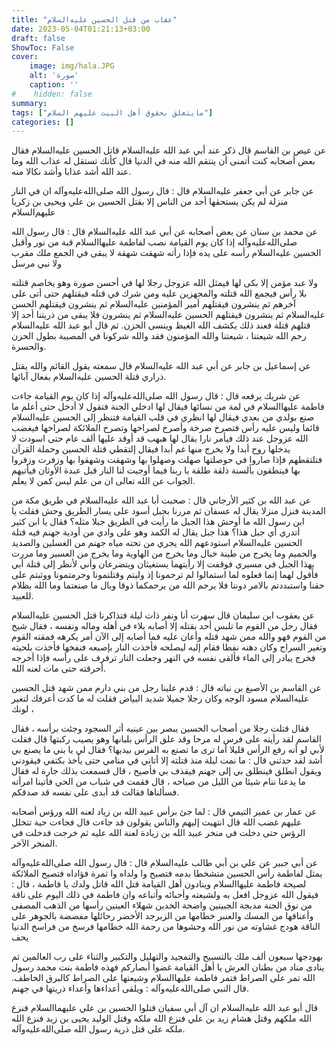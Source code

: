 ```yaml
---
title: "عقاب من قتل الحسين عليه‌السلام"
date: 2023-05-04T01:21:13+03:00
draft: false
ShowToc: False
cover:
    image: img/hala.JPG
    alt: 'صورة'
    caption: ''
#    hidden: false
summary: 
tags: ["مايتعلق بحقوق أهل البيت عليهم السلام"]
categories: []
---
```

عن عيص بن القاسم قال ذكر عند أبي
عبد الله عليه‌السلام قاتل الحسين عليه‌السلام فقال بعض أصحابه كنت أتمنى أن ينتقم
الله منه في الدنيا قال كأنك تستقل له عذاب الله وما عند الله أشد عذابا
وأشد نكالا منه.

عن جابر عن أبي
جعفر عليه‌السلام قال : قال رسول الله صلى‌الله‌عليه‌وآله ان في النار منزلة لم يكن يستحقها
أحد من الناس إلا بقتل الحسين بن علي ويحيى بن زكريا عليهم‌السلام

عن محمد بن سنان عن بعض
أصحابه عن أبي عبد الله عليه‌السلام قال : قال رسول الله صلى‌الله‌عليه‌وآله إذا كان يوم
القيامة نصب لفاطمة عليها‌السلام قبة من نور وأقبل الحسين عليه‌السلام رأسه
على يده فإذا رأته شهقت شهقة لا يبقى في الجمع ملك مقرب ولا نبي مرسل
 
ولا عبد مؤمن إلا بكى لها فيمثل الله عزوجل رجلا لها في أحسن صورة
وهو يخاصم قتلته بلا رأس فيجمع الله قتلته والمجهزين عليه ومن شرك
في قتله فيقتلهم حتى أتى على آخرهم ثم ينشرون فيقتلهم أمير المؤمنين عليه‌السلام
ثم ينشرون فيقتلهم الحسن عليه‌السلام ثم ينشرون فيقتلهم الحسين عليه‌السلام ثم ينشرون
فلا يبقى من ذريتنا أحد إلا قتلهم قتلة فعند ذلك يكشف الله الغيظ
وينسى الحزن. ثم قال أبو عبد الله عليه‌السلام رحم الله شيعتنا ، شيعتنا والله
المؤمنون فقد والله شركونا في المصيبة بطول الحزن والحسرة.

عن إسماعيل بن جابر عن أبي عبد الله عليه‌السلام قال
سمعته يقول القائم والله يقتل ذراري قتلة الحسين عليه‌السلام بفعال آبائها.

عن شريك يرفعه
قال : قال رسول الله صلى‌الله‌عليه‌وآله إذا كان يوم القيامة جاءت فاطمة عليها‌السلام في لمة
من نسائها فيقال لها ادخلي الجنة فتقول لا أدخل حتى أعلم ما صنع بولدي
من بعدي فيقال لها انظري في قلب القيامة فتنظر إلى الحسين عليه‌السلام قائما
وليس عليه رأس فتصرخ صرخة وأصرخ لصراخها وتصرخ الملائكة لصراخها
فيغضب الله عزوجل عند ذلك فيأمر نارا يقال لها هبهب قد أوقد عليها
ألف عام حتى اسودت لا يدخلها روح أبدا ولا يخرج منها غم أبدا فيقال
إلتقطي قتلة الحسين وحملة القرآن فتلتقطهم فإذا صاروا في حوصلتها صهلت
وصهلوا بها وشهقت وشهقوا بها وزفرت وزفروا بها فينطقون بألسنة ذلقة
طلقة يا ربنا فيما أوجبت لنا النار قبل عبدة الأوثان فيأتيهم الجواب عن
الله تعالى ان من علم ليس كمن لا يعلم.

عن عبد الله بن كثير الأرجاني قال : صحبت أبا عبد الله عليه‌السلام في
طريق مكة من المدينة فنزل منزلا يقال له عسفان ثم مررنا بجبل أسود
على يسار الطريق وحش فقلت يا ابن رسول الله ما أوحش هذا الجبل
ما رأيت في الطريق جبلا مثله؟ فقال يا ابن كثير أتدري أي جبل هذا؟
هذا جبل يقال له الكمد وهو على وادي من أودية جهنم فيه قتلة الحسين
عليه‌السلام استودعهم الله يجري من تحته مياه جهنم من الغسلين والصديد
والحميم وما يخرج من طينة خبال وما يخرج من الهاوية وما يخرج من
العسير وما مررت بهذا الجبل في مسيري فوقفت إلا رأيتهما يستغيثان
ويتضرعان وأني لأنظر إلى قتلة أبي فأقول لهما إنما فعلوه لما استمالوا
لم ترحمونا إذ وليتم وقتلتمونا وحرمتمونا ووثبتم على حقنا واستبددتم
بالامر دوننا فلا يرحم الله من يرحمكما ذوقا وبال ما صنعتما وما الله بظلام
للعبيد.

عن يعقوب
ابن سليمان قال سهرت أنا ونفر ذات ليلة فتذاكرنا قتل الحسين عليه‌السلام
فقال رجل من القوم ما تلبس أحد بقتله إلا أصابه بلاء في أهله وماله
ونفسه ، فقال شيخ من القوم فهو والله ممن شهد قتله وأعان عليه فما
أصابه إلى الآن أمر يكرهه فمقته القوم وتغير السراج وكان دهنه نفطا
فقام إليه ليصلحه فأخذت النار بإصبعه فنفخها فأخذت بلحيته فخرج
يبادر إلى الماء فألقى نفسه في النهر وجعلت النار ترفرف على رأسه فإذا
أخرجه أحرقته حتى مات لعنه الله.

عن القاسم بن الأصبغ بن نباته
قال : قدم علينا رجل من بني دارم ممن شهد قتل الحسين عليه‌السلام مسود الوجه
وكان رجلا جميلا شديد البياض فقلت له ما كدت أعرفك لتغير لونك ،
 
فقال قتلت رجلا من أصحاب الحسين يبصر بين عينيه أثر السجود وجئت
برأسه ، فقال القاسم لقد رأيته على فرس له مرحا وقد علق الرأس بلبانها
وهو يصيب ركبتها قال فقلت لأبي لو أنه رفع الرأس قليلا أما ترى
ما تصنع به الفرس بيديها؟ فقال لي يا بني ما يصنع بي أشد لقد حدثني
قال : ما نمت ليلة منذ قتلته إلا أتاني في منامي حتى يأخذ بكتفي فيقودني
ويقول انطلق فينطلق بي إلى جهنم فيقذف بي فأصيح ، قال فسمعت بذلك
جارة له فقال ما يدعنا ننام شيئا من الليل من صياحه ، قال فقمت في
شباب من الحي فأتينا امرأته فسألناها فقالت قد أبدى على نفسه قد
صدقكم.

عن عمار بن عمير التيمي قال : لما جئ برأس عبيد الله بن زياد لعنه الله
ورؤس أصحابه عليهم غضب الله قال انتهيت إليهم والناس يقولون قد
جاءت قال فجاءت حية تتخلل الرؤس حتى دخلت في منخر عبيد الله بن
زيادة لعنة الله عليه ثم خرجت فدخلت في المنخر الآخر.

عن أبي
جبير عن علي بن أبي طالب عليه‌السلام قال : قال رسول الله صلى‌الله‌عليه‌وآله يمثل لفاطمة
رأس الحسين متشخطا بدمه فتصيح وا ولداه وا ثمرة فؤاداه فتصيح الملائكة
لصيحة فاطمة عليها‌السلام وينادون أهل القيامة قتل الله قاتل ولدك يا فاطمة ،
قال : فيقول الله عزوجل افعل به ولشيعته وأحبائه وأتباعه وان فاطمة
في ذلك اليوم على ناقة من نوق الجنة مدبجة الجبينين واضحة الخدين شهلاء
العينين رأسها من الذهب المصفى وأعناقها من المسك والعنبر خطامها من
الزبرجد الأخضر رحائلها مفضضة بالجوهر على الناقة هودج غشاوته من
نور الله وحشوها من رحمة الله خطامها فرسخ من فراسخ الدنيا يحف
 
بهودجها سبعون ألف ملك بالتسبيح والتمجيد والتهليل والتكبير والثناء
على رب العالمين ثم ينادى مناد من بطنان العرش يا أهل القيامة غضوا
أبصاركم فهذه فاطمة بنت محمد رسول الله تمر على الصراط فتمر
فاطمة عليها‌السلام وشيعتها على الصراط كالبرق الخاطف.
قال النبي صلى‌الله‌عليه‌وآله : ويلقى أعداءها وأعداء ذريتها في جهنم.

قال أبو عبد الله عليه‌السلام
ان آل أبي سفيان قتلوا الحسين بن علي عليهما‌السلام فنزع الله ملكهم
وقتل هشام زيد بن علي فنزع الله ملكه وقتل الوليد يحيى بن زيد فنزع
الله ملكه على قتل ذرية رسول الله صلى‌الله‌عليه‌وآله.

